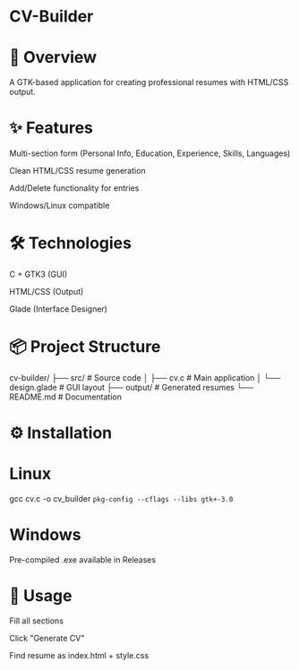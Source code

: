 # CV-Builder
# 📌 Overview
  A GTK-based application for creating professional resumes with HTML/CSS output.

# ✨ Features
  Multi-section form (Personal Info, Education, Experience, Skills, Languages)

  Clean HTML/CSS resume generation

  Add/Delete functionality for entries

  Windows/Linux compatible

# 🛠️ Technologies
  C + GTK3 (GUI)

  HTML/CSS (Output)
 
  Glade (Interface Designer)

# 📦 Project Structure
cv-builder/
├── src/               # Source code
│   ├── cv.c          # Main application
│   └── design.glade  # GUI layout
├── output/           # Generated resumes
└── README.md         # Documentation

# ⚙️ Installation
  # Linux
  gcc cv.c -o cv_builder `pkg-config --cflags --libs gtk+-3.0`

  # Windows
  Pre-compiled .exe available in Releases

# 🚀 Usage
  Fill all sections

  Click "Generate CV"

  Find resume as index.html + style.css
